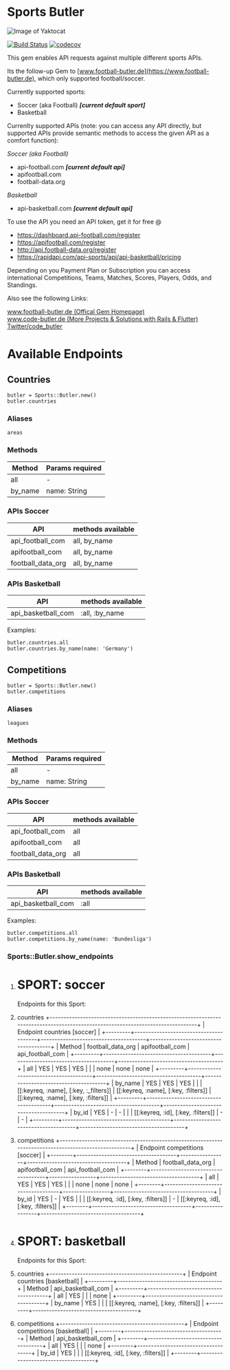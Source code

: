 # Sports Butler

![Image of Yaktocat](https://www.football-butler.de/wp-content/uploads/2021/03/cropped-cropped-cropped-logo_football_butler_128px_geen02-1.png)

[![Build Status](https://app.travis-ci.com/frontimax/sports-butler.svg?token=kdzGtbwhXCggiYUeL5pd&branch=main&status=errored)](https://travis-ci.com/frontimax/sports-butler)
[![codecov](https://codecov.io/gh/frontimax/football-butler/branch/main/graph/badge.svg?token=GBV4PK62WC)](https://codecov.io/gh/frontimax/football-butler)

This gem enables API requests against multiple different sports APIs.

Its the follow-up Gem to [www.football-butler.de](https://www.football-butler.de), which only supported football/soccer.

Currently supported sports:
- Soccer (aka Football) ***[current default sport]***
- Basketball

Currenlty supported APIs (note: you can access any API directly, but supported APIs provide semantic methods to access the given API as a comfort function):

*Soccer (aka Football)*
- api-football.com ***[current default api]***
- apifootball.com
- football-data.org

*Basketball*
- api-basketball.com ***[current default api]***


To use the API you need an API token, get it for free @
- https://dashboard.api-football.com/register
- https://apifootball.com/register
- http://api.football-data.org/register
- https://rapidapi.com/api-sports/api/api-basketball/pricing


Depending on you Payment Plan or Subscription you can access international Competitions, Teams, Matches, Scores, Players, Odds, and Standings.

Also see the following Links:

[www.football-butler.de (Offical Gem Homepage)](https://www.football-butler.de)  
[www.code-butler.de (More Projects & Solutions with Rails & Flutter)](https://www.code-butler.de)  
[Twitter/code_butler](https://twitter.com/code_butler)

# Available Endpoints
## Countries

    butler = Sports::Butler.new()
    butler.countries

### Aliases

    areas

### Methods

| Method | Params required |
| ---------------|----------------|
| all | - | |
| by_name | name: String |

### APIs Soccer

| API | methods available |
| ---------------|----------------|
| api_football_com | all, by_name |
| apifootball_com | all, by_name |
| football_data_org | all, by_name |

### APIs Basketball

| API | methods available |
| ---------------|----------------|
| api_basketball_com | :all, :by_name |

Examples:

    butler.countries.all
    butler.countries.by_name(name: 'Germany')


## Competitions

    butler = Sports::Butler.new()
    butler.competitions

### Aliases

    leagues

### Methods

| Method | Params required |
| ---------------|----------------|
| all | - | |
| by_name | name: String |

### APIs Soccer

| API | methods available |
| ---------------|----------------|
| api_football_com | all |
| apifootball_com | all |
| football_data_org | all |

### APIs Basketball

| API | methods available |
| ---------------|----------------|
| api_basketball_com | :all |

Examples:

    butler.competitions.all
    butler.competitions.by_name(name: 'Bundesliga')


### Sports::Butler.show_endpoints

1. SPORT: soccer
   ==============================
   Endpoints for this Sport:

1. countries
   +-------------------------------------------------------------------------------------------------------------------------------+
   |                                                  Endpoint countries [soccer]                                                  |
   +---------+---------------------------------------+--------------------------------------+--------------------------------------+
   | Method  | football_data_org                     | apifootball_com                      | api_football_com                     |
   +---------+---------------------------------------+--------------------------------------+--------------------------------------+
   | all     | YES                                   | YES                                  | YES                                  |
   |         | none                                  | none                                 | none                                 |
   +---------+---------------------------------------+--------------------------------------+--------------------------------------+
   | by_name | YES                                   | YES                                  | YES                                  |
   |         | [[:keyreq, :name], [:key, :_filters]] | [[:keyreq, :name], [:key, :filters]] | [[:keyreq, :name], [:key, :filters]] |
   +---------+---------------------------------------+--------------------------------------+--------------------------------------+
   | by_id   | YES                                   | -                                    | -                                    |
   |         | [[:keyreq, :id], [:key, :filters]]    | -                                    | -                                    |
   +---------+---------------------------------------+--------------------------------------+--------------------------------------+

2. competitions
   +----------------------------------------------------------------------------------------------------+
   |                                   Endpoint competitions [soccer]                                   |
   +--------+------------------------------------+-----------------+------------------------------------+
   | Method | football_data_org                  | apifootball_com | api_football_com                   |
   +--------+------------------------------------+-----------------+------------------------------------+
   | all    | YES                                | YES             | YES                                |
   |        | none                               | none            | none                               |
   +--------+------------------------------------+-----------------+------------------------------------+
   | by_id  | YES                                | -               | YES                                |
   |        | [[:keyreq, :id], [:key, :filters]] | -               | [[:keyreq, :id], [:key, :filters]] |
   +--------+------------------------------------+-----------------+------------------------------------+


2. SPORT: basketball
   ==============================
   Endpoints for this Sport:

1. countries
   +------------------------------------------------+
   |        Endpoint countries [basketball]         |
   +---------+--------------------------------------+
   | Method  | api_basketball_com                   |
   +---------+--------------------------------------+
   | all     | YES                                  |
   |         | none                                 |
   +---------+--------------------------------------+
   | by_name | YES                                  |
   |         | [[:keyreq, :name], [:key, :filters]] |
   +---------+--------------------------------------+

2. competitions
   +---------------------------------------------+
   |     Endpoint competitions [basketball]      |
   +--------+------------------------------------+
   | Method | api_basketball_com                 |
   +--------+------------------------------------+
   | all    | YES                                |
   |        | none                               |
   +--------+------------------------------------+
   | by_id  | YES                                |
   |        | [[:keyreq, :id], [:key, :filters]] |
   +--------+------------------------------------+
